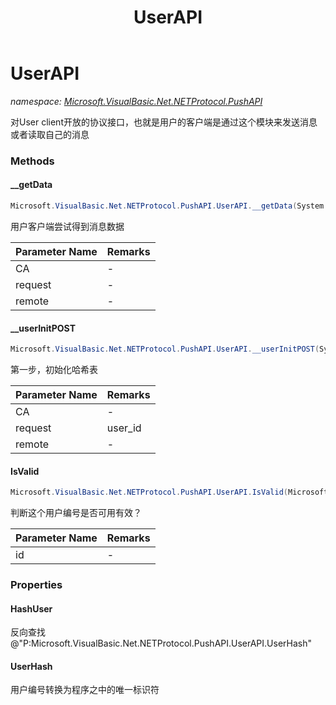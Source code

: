 ﻿---
title: UserAPI
---

# UserAPI
_namespace: [Microsoft.VisualBasic.Net.NETProtocol.PushAPI](N-Microsoft.VisualBasic.Net.NETProtocol.PushAPI.html)_

对User client开放的协议接口，也就是用户的客户端是通过这个模块来发送消息或者读取自己的消息



### Methods

#### __getData
```csharp
Microsoft.VisualBasic.Net.NETProtocol.PushAPI.UserAPI.__getData(System.Int64,Microsoft.VisualBasic.Net.Protocols.RequestStream,System.Net.IPEndPoint)
```
用户客户端尝试得到消息数据

|Parameter Name|Remarks|
|--------------|-------|
|CA|-|
|request|-|
|remote|-|


#### __userInitPOST
```csharp
Microsoft.VisualBasic.Net.NETProtocol.PushAPI.UserAPI.__userInitPOST(System.Int64,Microsoft.VisualBasic.Net.Protocols.RequestStream,System.Net.IPEndPoint)
```
第一步，初始化哈希表

|Parameter Name|Remarks|
|--------------|-------|
|CA|-|
|request|user_id|
|remote|-|


#### IsValid
```csharp
Microsoft.VisualBasic.Net.NETProtocol.PushAPI.UserAPI.IsValid(Microsoft.VisualBasic.Net.NETProtocol.Protocols.UserId)
```
判断这个用户编号是否可用有效？

|Parameter Name|Remarks|
|--------------|-------|
|id|-|



### Properties

#### HashUser
反向查找@"P:Microsoft.VisualBasic.Net.NETProtocol.PushAPI.UserAPI.UserHash"
#### UserHash
用户编号转换为程序之中的唯一标识符
